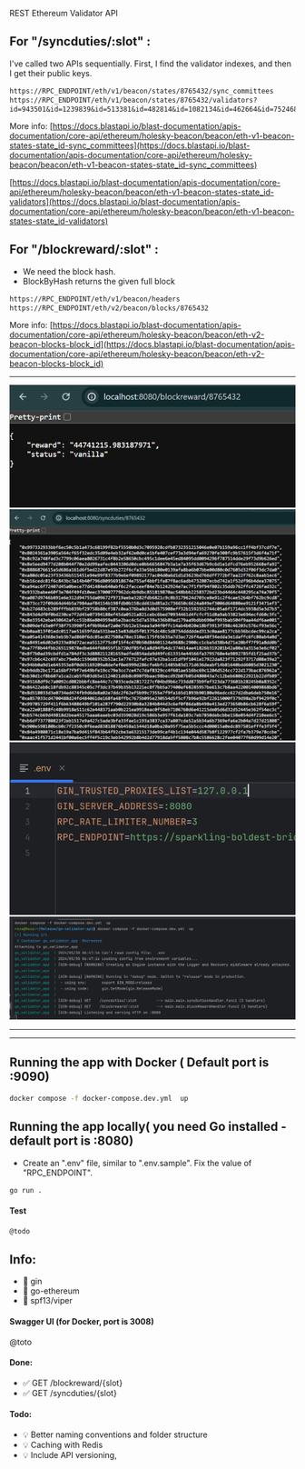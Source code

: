 


REST Ethereum Validator API


## For "/syncduties/:slot" :
I've called two APIs sequentially. First, I find the validator indexes, and then I get their public keys.

```
https://RPC_ENDPOINT/eth/v1/beacon/states/8765432/sync_committees
https://RPC_ENDPOINT/eth/v1/beacon/states/8765432/validators?id=943501&id=1239839&id=513381&id=482814&id=1082134&id=462664&id=752468
```

More info:
[https://docs.blastapi.io/blast-documentation/apis-documentation/core-api/ethereum/holesky-beacon/beacon/eth-v1-beacon-states-state_id-sync_committees](https://docs.blastapi.io/blast-documentation/apis-documentation/core-api/ethereum/holesky-beacon/beacon/eth-v1-beacon-states-state_id-sync_committees)


[https://docs.blastapi.io/blast-documentation/apis-documentation/core-api/ethereum/holesky-beacon/beacon/eth-v1-beacon-states-state_id-validators](https://docs.blastapi.io/blast-documentation/apis-documentation/core-api/ethereum/holesky-beacon/beacon/eth-v1-beacon-states-state_id-validators)


## For "/blockreward/:slot" :
  - We need the block hash.
  - BlockByHash returns the given full block

```
https://RPC_ENDPOINT/eth/v1/beacon/headers
https://RPC_ENDPOINT/eth/v2/beacon/blocks/8765432
```


More info:
[https://docs.blastapi.io/blast-documentation/apis-documentation/core-api/ethereum/holesky-beacon/beacon/eth-v2-beacon-blocks-block_id](https://docs.blastapi.io/blast-documentation/apis-documentation/core-api/ethereum/holesky-beacon/beacon/eth-v2-beacon-blocks-block_id)

---------------


![alt text](docs/blockreward.png)
![alt text](docs/syncduties.png)
![alt text](docs/env.png)
![alt text](docs/compose.png)

--------------------------
--------------------------

## Running the app with Docker ( Default port is :9090)
```bash
docker compose -f docker-compose.dev.yml  up
```



## Running the app locally( you need Go installed - default port is :8080)

- Create an ".env" file, similar to ".env.sample". Fix the value of "RPC_ENDPOINT".
```bash
go run .
```



#### Test

```bash
@todo
```

## Info:
- 📌 gin
- 📌 go-ethereum
- 📌 spf13/viper

#### Swagger UI (for Docker, port is 3008)
@toto

#### Done:
- ✅ GET /blockreward/{slot}
- ✅ GET /syncduties/{slot}




#### Todo:
- 💡 Better naming conventions and folder structure
- 💡 Caching with Redis
- 💡 Include API versioning,


